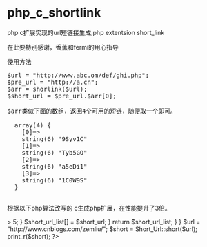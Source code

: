 php_c_shortlink
===============

php c扩展实现的url短链接生成,php extentsion short_link

在此要特别感谢，香蕉和fermi的用心指导

使用方法
<pre>
$url = "http://www.abc.om/def/ghi.php";
$pre_url = "http://a.cn";
$arr = shorlink($url);
$short_url = $pre_url.$arr[0];

$arr类似下面的数组，返回4个可用的短链，随便取一个即可。

  array(4) {
    [0]=>
    string(6) "9Syv1C"
    [1]=>
    string(6) "Tyb5GO"
    [2]=>
    string(6) "a5eDi1"
    [3]=>
    string(6) "1C0W9S"
  }

</pre>



根据以下php算法改写的 c生成php扩展，在性能提升了3倍。

<?php 
    #短连接生成算法
    
    class Short_Url {
        #字符表
        public static $charset = "0123456789ABCDEFGHIJKLMNOPQRSTUVWXYZabcdefghijklmnopqrstuvwxyz";

        public static function short($url) {
            $key = "alexis";
            $urlhash = md5($key . $url);
            $len = strlen($urlhash);

            #将加密后的串分成4段，每段4字节，对每段进行计算，一共可以生成四组短连接
            for ($i = 0; $i < 4; $i++) {
                $urlhash_piece = substr($urlhash, $i * $len / 4, $len / 4);
                #将分段的位与0x3fffffff做位与，0x3fffffff表示二进制数的30个1，即30位以后的加密串都归零
                $hex = hexdec($urlhash_piece) & 0x3fffffff; #此处需要用到hexdec()将16进制字符串转为10进制数值型，否则运算会不正常

                $short_url = "http://t.cn/";
                #生成6位短连接
                for ($j = 0; $j < 6; $j++) {
                    #将得到的值与0x0000003d,3d为61，即charset的坐标最大值
                    $short_url .= self::$charset[$hex & 0x0000003d];
                    #循环完以后将hex右移5位
                    $hex = $hex >> 5;
                }

                $short_url_list[] = $short_url;
            }

            return $short_url_list;
        }
    }

    $url = "http://www.cnblogs.com/zemliu/";
    $short = Short_Url::short($url);
    print_r($short);
?>





